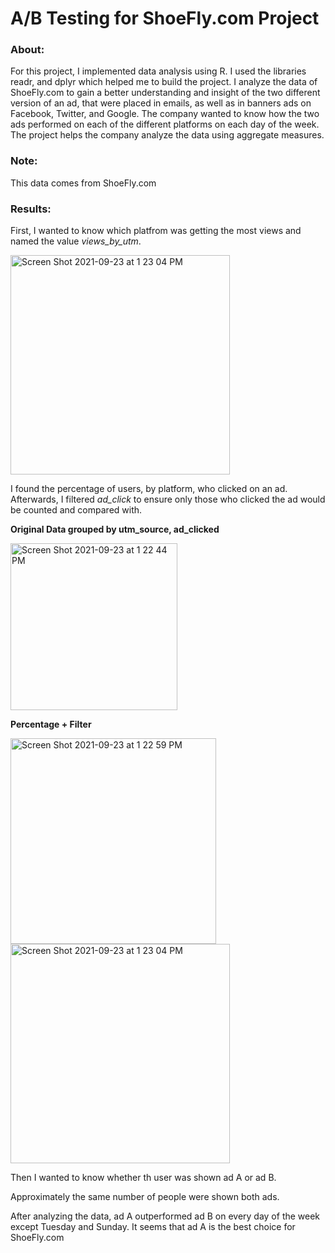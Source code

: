 # A/B Testing for ShoeFly.com Project
### About: 

For this project, I implemented data analysis using R. I used the libraries readr, and dplyr which helped me to build the project. I analyze the data of ShoeFly.com to gain a better understanding and insight of the two different version of an ad, that were placed in emails, as well as in banners ads on Facebook, Twitter, and Google. The company wanted to know how the two ads performed on each of the different platforms on each day of the week. The project helps the company analyze the data using aggregate measures.  
 
### Note:

This data comes from ShoeFly.com 

  
### Results: 

First, I wanted to know which platfrom was getting the most views and named the value *views_by_utm*.

<img width="351" alt="Screen Shot 2021-09-23 at 1 23 04 PM" src="https://user-images.githubusercontent.com/89553126/134564003-e04361a3-782a-44dd-98cd-ec6076676d61.png">

I found the percentage of users, by platform, who clicked on an ad. Afterwards, I filtered *ad_click* to ensure only those who clicked the ad would be counted and compared with.

**Original Data grouped by utm_source, ad_clicked**

<img width="267" alt="Screen Shot 2021-09-23 at 1 22 44 PM" src="https://user-images.githubusercontent.com/89553126/134562708-0ab687e7-1bb1-4c38-9129-c21b4ee0fd0b.png">

**Percentage + Filter**

<img width="329" alt="Screen Shot 2021-09-23 at 1 22 59 PM" src="https://user-images.githubusercontent.com/89553126/134562734-f87f80be-a985-4052-8dfc-e133c6b19d77.png">


 <img width="351" alt="Screen Shot 2021-09-23 at 1 23 04 PM" src="https://user-images.githubusercontent.com/89553126/134562743-ad23f721-6df1-41d0-926e-578deb0e3602.png">
  
Then I wanted to know whether th user was shown ad A or ad B.


Approximately the same number of people were shown both ads.
 
After analyzing the data, ad A outperformed ad B on every day of the week except Tuesday and Sunday. It seems that ad A is the best choice for ShoeFly.com

